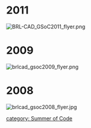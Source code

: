 # 2011

![](BRL-CAD_GSoC2011_flyer.png "BRL-CAD_GSoC2011_flyer.png")

# 2009

![](brlcad_gsoc2009_flyer.png "brlcad_gsoc2009_flyer.png")

# 2008

![](brlcad_gsoc2008_flyer.jpg "brlcad_gsoc2008_flyer.jpg")

[category: Summer of Code](category:_Summer_of_Code "wikilink")